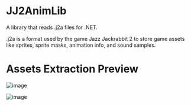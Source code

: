 # JJ2AnimLib
A library that reads .j2a files for .NET.

.j2a is a format used by the game Jazz Jackrabbit 2 to store game assets like sprites, sprite masks, animation info, and sound samples.

# Assets Extraction Preview
![image](https://user-images.githubusercontent.com/88726201/192092019-62822451-1b05-4e24-ae5b-f3901ca865d5.png)

![image](https://user-images.githubusercontent.com/88726201/192091905-ede21f9b-78b0-46f3-8a61-90620fedca05.png)
